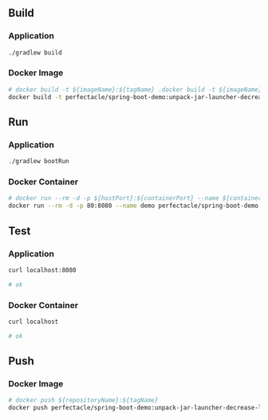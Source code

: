 ## Build
### Application
```bash
./gradlew build
```

### Docker Image
```bash
# docker build -t ${imageName}:${tagName} .docker build -t ${imageName}:${tagName} .
docker build -t perfectacle/spring-boot-demo:unpack-jar-launcher-decrease-layer-change-lib .
```

## Run
### Application
```bash
./gradlew bootRun
```

### Docker Container
```bash
# docker run --rm -d -p ${hostPort}:${containerPort} --name ${containerName} ${imageName}:${tagName}
docker run --rm -d -p 80:8080 --name demo perfectacle/spring-boot-demo:unpack-jar-launcher-decrease-layer-change-lib
```

## Test
### Application
```bash
curl localhost:8080

# ok
```

### Docker Container
```bash
curl localhost

# ok
```

## Push
### Docker Image
```bash
# docker push ${repositoryName}:${tagName}
docker push perfectacle/spring-boot-demo:unpack-jar-launcher-decrease-layer-change-lib
```